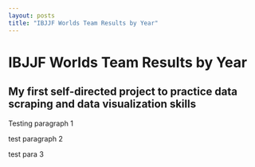 ```yaml
---
layout: posts
title: "IBJJF Worlds Team Results by Year"
---
```

# IBJJF Worlds Team Results by Year
## My first self-directed project to practice data scraping and data visualization skills

Testing paragraph 1

test paragraph 2

test para 3
